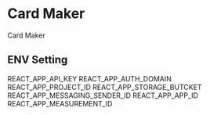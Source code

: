 # Card Maker

Card Maker

## ENV Setting

REACT_APP_API_KEY
REACT_APP_AUTH_DOMAIN
REACT_APP_PROJECT_ID
REACT_APP_STORAGE_BUTCKET
REACT_APP_MESSAGING_SENDER_ID
REACT_APP_APP_ID
REACT_APP_MEASUREMENT_ID
